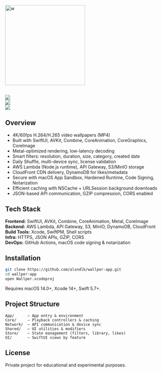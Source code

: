 <img width="256" height="256" alt="w" src="https://github.com/user-attachments/assets/dcb8d175-408b-448d-9f85-6b8c04746eb0" />

<p align="left">
<br />
  <a href="https://www.wallper.app/">
    <img src="https://img.shields.io/badge/Download-macOS-000000?style=for-the-badge">
  </a>
  <br />
  <a href="https://github.com/alxndlk/wallper-app">
    <img src="https://img.shields.io/github/stars/alxndlk/wallper-app?style=for-the-badge">
  </a>
<br />
  <a href="https://discord.gg/ksxrdnETuc">
    <img src="https://img.shields.io/badge/Join-Discord-7289da?style=for-the-badge">
  </a>
</p>

## Overview

- 4K/60fps H.264/H.265 video wallpapers (MP4)  
- Built with SwiftUI, AVKit, Combine, CoreAnimation, CoreGraphics, CoreImage  
- Metal-optimized rendering, low-latency decoding  
- Smart filters: resolution, duration, size, category, created date  
- Daily Shuffle, multi-device sync, license validation  
- AWS Lambda (Node.js runtime), API Gateway, S3/MinIO storage  
- CloudFront CDN delivery, DynamoDB for likes/metadata  
- Secure with macOS App Sandbox, Hardened Runtime, Code Signing, Notarization  
- Efficient caching with NSCache + URLSession background downloads  
- JSON-based API communication, GZIP compression, CORS enabled

## Tech Stack

**Frontend:** SwiftUI, AVKit, Combine, CoreAnimation, Metal, CoreImage  
**Backend:** AWS Lambda, API Gateway, S3, MinIO, DynamoDB, CloudFront  
**Build Tools:** Xcode, SwiftPM, Shell scripts  
**Infra:** HTTPS, JSON APIs, GZIP, CORS  
**DevOps:** GitHub Actions, macOS code signing & notarization

## Installation

```bash
git clone https://github.com/alxndlk/wallper-app.git
cd wallper-app
open Wallper.xcodeproj
```
Requires macOS 14.0+, Xcode 14+, Swift 5.7+.

## Project Structure

```
App/      — App entry & environment
Core/     — Playback controllers & caching
Network/  — API communication & device sync
Shared/   — UI utilities & modifiers
Store/    — State management (filters, library, likes)
UI/       — SwiftUI views by feature
```

## License

Private project for educational and experimental purposes.
